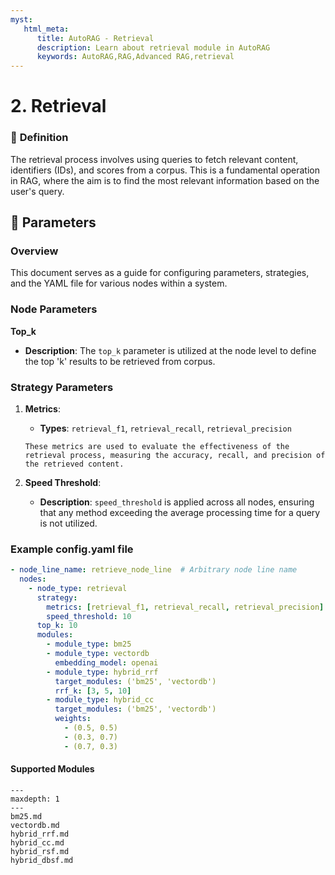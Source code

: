 ```yaml
---
myst:
   html_meta:
      title: AutoRAG - Retrieval
      description: Learn about retrieval module in AutoRAG
      keywords: AutoRAG,RAG,Advanced RAG,retrieval
---
```

# 2. Retrieval

### 🔎 **Definition**
The retrieval process involves using queries to fetch relevant content, identifiers (IDs), and scores from a corpus. This is a fundamental operation in RAG, where the aim is to find the most relevant information based on the user's query.

## 🔢 **Parameters**

### **Overview**
This document serves as a guide for configuring parameters, strategies, and the YAML file for various nodes within a system.

### **Node Parameters**
**Top_k**
- **Description**: The `top_k` parameter is utilized at the node level to define the top 'k' results to be retrieved from corpus.

### **Strategy Parameters**
1. **Metrics**:  
   - **Types**: `retrieval_f1`, `retrieval_recall`, `retrieval_precision`
   ```{admonition} Purpose
   These metrics are used to evaluate the effectiveness of the retrieval process, measuring the accuracy, recall, and precision of the retrieved content.
   ```

2. **Speed Threshold**:
   - **Description**: `speed_threshold` is applied across all nodes, ensuring that any method exceeding the average processing time for a query is not utilized.

### Example config.yaml file
```yaml
- node_line_name: retrieve_node_line  # Arbitrary node line name
  nodes:
    - node_type: retrieval
      strategy:
        metrics: [retrieval_f1, retrieval_recall, retrieval_precision]
        speed_threshold: 10
      top_k: 10
      modules:
        - module_type: bm25
        - module_type: vectordb
          embedding_model: openai
        - module_type: hybrid_rrf
          target_modules: ('bm25', 'vectordb')
          rrf_k: [3, 5, 10]
        - module_type: hybrid_cc
          target_modules: ('bm25', 'vectordb')
          weights:
            - (0.5, 0.5)
            - (0.3, 0.7)
            - (0.7, 0.3)
```

#### Supported Modules

```{toctree}
---
maxdepth: 1
---
bm25.md
vectordb.md
hybrid_rrf.md
hybrid_cc.md
hybrid_rsf.md
hybrid_dbsf.md
```
